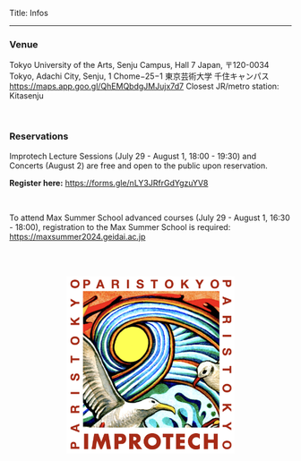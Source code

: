 Title: Infos

---

### Venue

Tokyo University of the Arts, Senju Campus, Hall 7
Japan, 〒120-0034 Tokyo, Adachi City, Senju, 1 Chome−25−1 東京芸術大学 千住キャンパス
https://maps.app.goo.gl/QhEMQbdgJMJujx7d7
Closest JR/metro station: Kitasenju

<br>

### Reservations

Improtech Lecture Sessions (July 29 - August 1, 18:00 - 19:30) and Concerts (August 2) are free and open to the public upon reservation.

**Register here:** https://forms.gle/nLY3JRfrGdYgzuYV8

<br>

To attend Max Summer School advanced courses (July 29 - August 1, 16:30 - 18:00), registration to the Max Summer School is required: https://maxsummer2024.geidai.ac.jp

<br><br>

<p align="center">
  <img src="../images/Logo_improtech_anniv.png" width="300">
</p>
